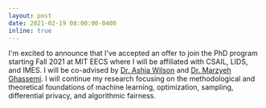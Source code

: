 ```yaml
---
layout: post
date: 2021-02-19 08:00:00-0400
inline: true
---
```


I'm excited to announce that I've accepted an offer to join the PhD program starting Fall 2021 at MIT EECS where I will be affiliated with CSAIL, LIDS, and IMES. I will be co-advised by [Dr. Ashia Wilson](https://www.ashiawilson.com/) and [Dr. Marzyeh Ghassemi](http://www.marzyehghassemi.com/). I will continue my research focusing on the methodological and theoretical foundations of machine learning, optimization, sampling, differential privacy, and algorithmic fairness.